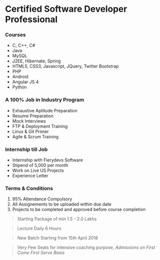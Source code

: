 # Certified Software Developer Professional

### Courses
* C, C++, C#
* Java
* MySQL
* J2EE, Hibernate, Spring
* HTML5, CSS3, Javascript, JQuery, Twitter Bootstrap
* PHP
* Android
* Angular JS 4
* Python

### A 100% Job in Industry Program 
* Exhaustive Aptitude Preparation
* Resume Preparation
* Mock Interviews
* FTP & Deployment Training
* Linux & Git Primer
* Agile & Scrum Training

### Internship till Job
* Internship with Fierydevs Software
* Stipend of 5,000 per month
* Work on Live US Projects
* Experience Letter

### Terms & Conditions
1. 95% Attendance Compulsory
2. All Assignements to be uploaded within due date
3. Projects to be completed and approved before course completion

> Starting Package of min 1.5 - 2.0 Lakhs

> Lecture Daily 6 Hours 

> New Batch Starting from 15th April 2018

> Very Few Seats for intensive coaching purpose, *Admissions on First Come First Serve Basis*
